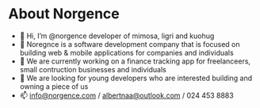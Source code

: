 # About Norgence
- 👋 Hi, I’m @norgence developer of mimosa, ligri and kuohug
- 👀 Noregnce is a software development company that is focused on building web & mobile applications for companies and individuals
- 🌱 We are currently working on a finance tracking app for freelanceers, small contruction businesses and individuals
- 💞️ We are looking for young developers who are interested building and owning a piece of us
- 📫 info@norgence.com / albertnaa@outlook.com / 024 453 8883


<!---
norgence/norgence is a ✨ special ✨ repository because its `README.md` (this file) appears on your GitHub profile.
You can click the Preview link to take a look at your changes.
--->
